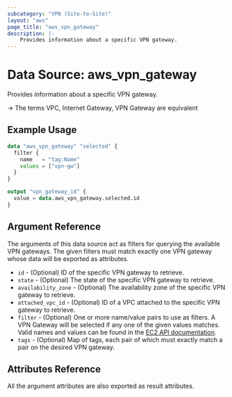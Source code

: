 ```yaml
---
subcategory: "VPN (Site-to-Site)"
layout: "aws"
page_title: "aws_vpn_gateway"
description: |-
    Provides information about a specific VPN gateway.
---
```


# Data Source: aws_vpn_gateway

Provides information about a specific VPN gateway.

-> The terms VPC, Internet Gateway, VPN Gateway are equivalent

## Example Usage

```terraform
data "aws_vpn_gateway" "selected" {
  filter {
    name   = "tag:Name"
    values = ["vpn-gw"]
  }
}

output "vpn_gateway_id" {
  value = data.aws_vpn_gateway.selected.id
}
```

## Argument Reference

The arguments of this data source act as filters for querying the available VPN gateways.
The given filters must match exactly one VPN gateway whose data will be exported as attributes.

* `id` - (Optional) ID of the specific VPN gateway to retrieve.
* `state` - (Optional) The state of the specific VPN gateway to retrieve.
* `availability_zone` - (Optional) The availability zone of the specific VPN gateway to retrieve.
* `attached_vpc_id` - (Optional) ID of a VPC attached to the specific VPN gateway to retrieve.
* `filter` - (Optional) One or more name/value pairs to use as filters.
  A VPN Gateway will be selected if any one of the given values matches.
	Valid names and values can be found in the [EC2 API documentation][describe-vpn-gateways].
* `tags` - (Optional) Map of tags, each pair of which must exactly match
  a pair on the desired VPN gateway.

## Attributes Reference

All the argument attributes are also exported as result attributes.

[describe-vpn-gateways]: https://docs.cloud.croc.ru/en/api/ec2/vpn_gateways/DescribeVpnGateways.html
